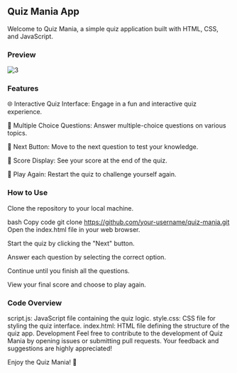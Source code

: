
## Quiz Mania App
Welcome to Quiz Mania, a simple quiz application built with HTML, CSS, and JavaScript.

### Preview 
![3](https://github.com/frenz659/25days-javaScript-challenge/assets/80036366/311b5818-64d6-4b61-92ea-8238d577a81a)


### Features
🌐 Interactive Quiz Interface: Engage in a fun and interactive quiz experience.

🔢 Multiple Choice Questions: Answer multiple-choice questions on various topics.

🔄 Next Button: Move to the next question to test your knowledge.

🎉 Score Display: See your score at the end of the quiz.

🔄 Play Again: Restart the quiz to challenge yourself again.

### How to Use
Clone the repository to your local machine.

bash
Copy code
git clone https://github.com/your-username/quiz-mania.git
Open the index.html file in your web browser.

Start the quiz by clicking the "Next" button.

Answer each question by selecting the correct option.

Continue until you finish all the questions.

View your final score and choose to play again.

### Code Overview
script.js: JavaScript file containing the quiz logic.
style.css: CSS file for styling the quiz interface.
index.html: HTML file defining the structure of the quiz app.
Development
Feel free to contribute to the development of Quiz Mania by opening issues or submitting pull requests. Your feedback and suggestions are highly appreciated!


Enjoy the Quiz Mania! 🚀
